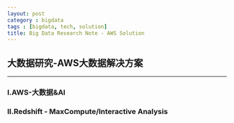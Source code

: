 ```yaml
---
layout: post
category : bigdata
tags : [bigdata, tech, solution]
title: Big Data Research Note - AWS Solution
---
```


## 大数据研究-AWS大数据解决方案
---------------------------------------------------

### I.AWS-大数据&AI

### II.Redshift - MaxCompute/Interactive Analysis